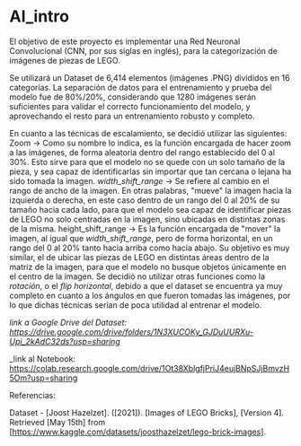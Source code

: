 # AI_intro

El objetivo de este proyecto es implementar una Red Neuronal Convolucional (CNN, por sus siglas en inglés), para la categorización de imágenes de piezas de LEGO. 

Se utilizará un Dataset de 6,414 elementos (imágenes .PNG) divididos en 16 categorías.
La separación de datos para el entrenamiento y prueba del modelo fue de 80%/20%, considerando que 1280 imágenes serán suficientes para validar el correcto funcionamiento del modelo, y aprovechando el resto para un entrenamiento robusto y completo.

En cuanto a las técnicas de escalamiento, se decidió utilizar las siguientes:
Zoom -> Como su nombre lo indica, es la función encargada de hacer zoom a las imágenes, de forma aleatoria dentro del rango establecido del 0 al 30%. Esto sirve para que el modelo no se quede con un solo tamaño de la pieza, y sea capaz de identificarlas sin importar que tan cercana o lejana ha sido tomada la imagen.
_width_shift_range_ -> Se refiere al cambio en el rango de ancho de la imagen. En otras palabras, "mueve" la imagen hacia la izquierda o derecha, en este caso dentro de un rango del 0 al 20% de su tamaño hacia cada lado, para que el modelo sea capaz de identificar piezas de LEGO no solo centradas en la imagen, sino ubicadas en distintas zonas de la misma.
height_shift_range -> Es la función encargada de "mover" la imagen, al igual que _width_shift_range_, pero de forma horizontal, en un rango del 0 al 20% tanto hacia arriba como hacia abajo. Su objetivo es muy similar, el de ubicar las piezas de LEGO en distintas áreas dentro de la matriz de la imagen, para que el modelo no busque objetos únicamente en el centro de la imagen.
Se decidió no utilizar otras funciones como la _rotación_, o el _flip horizontal_, debido a que el dataset se encuentra ya muy completo en cuanto a los ángulos en que fueron tomadas las imágenes, por lo que dichas técnicas serían de poca utilidad al entrenar el modelo.


_link a Google Drive del Dataset: https://drive.google.com/drive/folders/1N3XUCOKy_GJDuUURXu-Upi_2kAdC32ds?usp=sharing_

_link al Notebook: https://colab.research.google.com/drive/1Ot38XblgfjPriJ4eujBNpSJjBmvzH5Om?usp=sharing


Referencias:

Dataset - [Joost Hazelzet]. ([2021]). [Images of LEGO Bricks], [Version 4]. Retrieved [May 15th] from [https://www.kaggle.com/datasets/joosthazelzet/lego-brick-images].
